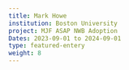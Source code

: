```yaml
---
title: Mark Howe
institution: Boston University
project: MJF ASAP NWB Adoption
Dates: 2023-09-01 to 2024-09-01
type: featured-entery
weight: 8
---
```

 ﻿